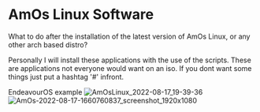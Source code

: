 # AmOs Linux Software

What to do after the installation of the latest version of AmOs Linux, or any other arch based distro?

Personally I will install these applications with the use of the scripts.
These are applications not everyone would want on an iso.
If you dont want some things just put a hashtag '#' infront.  

EndeavourOS example
![AmOsLinux_2022-08-17_19-39-36](https://user-images.githubusercontent.com/83895060/185206274-228a72c0-738d-4400-bf91-a74fc4bb2bae.jpg)
![AmOs-2022-08-17-1660760837_screenshot_1920x1080](https://user-images.githubusercontent.com/83895060/185215485-3a8e794c-6db5-4d1c-8281-af5d1898d8fe.jpg)
